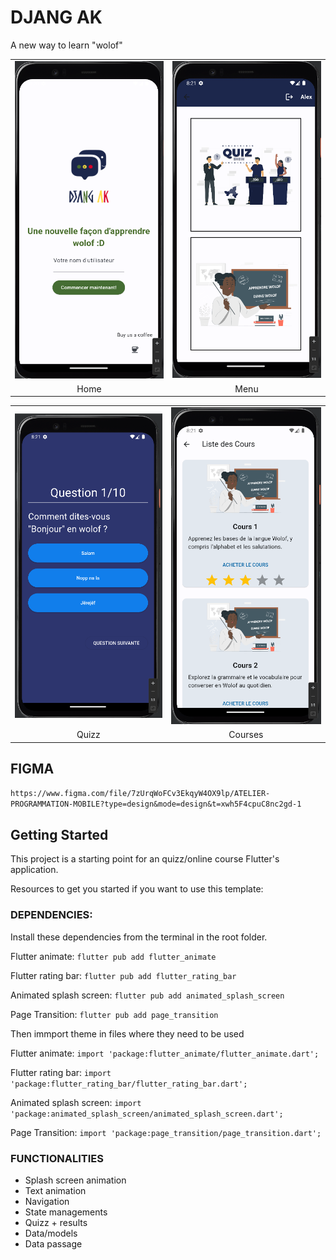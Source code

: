# DJANG AK

A new way to learn "wolof"

<table>
  <tr>
    <td align="center"><img src="/screen/home.png" alt="Image 1"></td>
    <td align="center"><img src="/screen/menu.png" alt="Image 2"></td>
  </tr>
  <tr>
    <td align="center">Home</td>
    <td align="center">Menu</td>
  </tr>
</table>
<table>
  <tr>
    <td align="center"><img src="/screen/quizz.png" alt="Image 1"></td>
    <td align="center"><img src="/screen/cours.png" alt="Image 2"></td>
  </tr>
  <tr>
    <td align="center">Quizz</td>
    <td align="center">Courses</td>
  </tr>
</table>

## FIGMA

`https://www.figma.com/file/7zUrqWoFCv3EkqyW4OX9lp/ATELIER-PROGRAMMATION-MOBILE?type=design&mode=design&t=xwh5F4cpuC8nc2gd-1`

## Getting Started

This project is a starting point for an quizz/online course Flutter's application.

Resources to get you started if you want to use this template:

### DEPENDENCIES:

Install these dependencies from the terminal in the root folder.

Flutter animate: `flutter pub add flutter_animate`

Flutter rating bar: `flutter pub add flutter_rating_bar`

Animated splash screen: `flutter pub add animated_splash_screen`

Page Transition: `flutter pub add page_transition`


Then immport theme in files where they need to be used

Flutter animate: `import 'package:flutter_animate/flutter_animate.dart';`

Flutter rating bar: `import 'package:flutter_rating_bar/flutter_rating_bar.dart';`

Animated splash screen: `import 'package:animated_splash_screen/animated_splash_screen.dart';`

Page Transition: `import 'package:page_transition/page_transition.dart';`


### FUNCTIONALITIES
* Splash screen animation
* Text animation
* Navigation
* State managements
* Quizz + results
* Data/models
* Data passage


